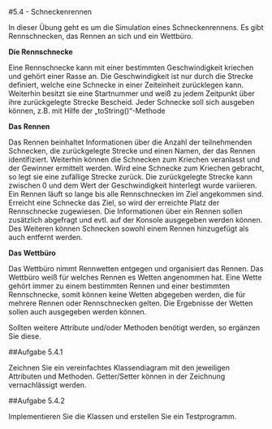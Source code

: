 #5.4 - Schneckenrennen

In dieser Übung geht es um die Simulation eines Schneckenrennens. Es gibt Rennschnecken, das Rennen an sich und ein Wettbüro.

**Die Rennschnecke**

Eine Rennschnecke kann mit einer bestimmten Geschwindigkeit kriechen und gehört einer Rasse an. Die Geschwindigkeit ist nur durch die Strecke definiert, welche eine Schnecke in einer Zeiteinheit zurücklegen kann. Weiterhin besitzt sie eine Startnummer und weiß zu jedem Zeitpunkt über ihre zurückgelegte Strecke Bescheid. Jeder Schnecke soll sich ausgeben können, z.B. mit Hilfe der „toString()“-Methode

**Das Rennen**

Das Rennen beinhaltet Informationen über die Anzahl der teilnehmenden Schnecken, die zurückgelegte Strecke und einen Namen, der das Rennen identifiziert. Weiterhin können die Schnecken zum Kriechen veranlasst und der Gewinner ermittelt werden. Wird eine Schnecke zum Kriechen gebracht, so legt sie eine zufällige Strecke zurück. Die zurückgelegte Strecke kann zwischen 0 und dem Wert der Geschwindigkeit hinterlegt wurde variieren. Ein Rennen läuft so lange bis alle Rennschnecken im Ziel angekommen sind. Erreicht eine Schnecke das Ziel, so wird der erreichte Platz der Rennschnecke zugewiesen. Die Informationen über ein Rennen sollen zusätzlich abgefragt und evtl. auf der Konsole ausgegeben werden können. Des Weiteren können Schnecken sowohl einem Rennen hinzugefügt als auch entfernt werden.

**Das Wettbüro**

Das Wettbüro nimmt Rennwetten entgegen und organisiert das Rennen. Das Wettbüro weiß für welches Rennen es Wetten angenommen hat. Eine Wette gehört immer zu einem bestimmten Rennen und einer bestimmten Rennschnecke, somit können keine Wetten abgegeben werden, die für mehrere Rennen oder Rennschnecken gelten. Die Ergebnisse der Wetten sollen auch ausgegeben werden können.

Sollten weitere Attribute und/oder Methoden benötigt werden, so ergänzen Sie diese.

##Aufgabe 5.4.1

Zeichnen Sie ein vereinfachtes Klassendiagram mit den jeweiligen Attributen und Methoden. Getter/Setter können in der Zeichnung vernachlässigt werden.

##Aufgabe 5.4.2

Implementieren Sie die Klassen und erstellen Sie ein Testprogramm.
